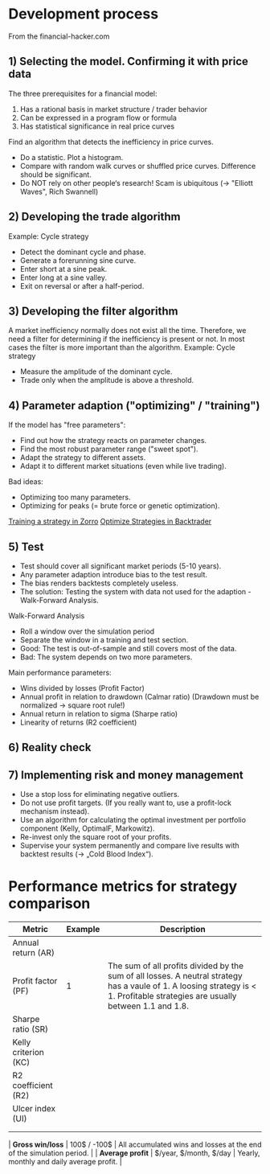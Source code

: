 # Development process
From the financial-hacker.com
## 1) Selecting the model. Confirming it with price data 
The three prerequisites for a financial model:
1) Has a rational basis in market structure / trader behavior
2) Can be expressed in a program flow or formula
3) Has statistical significance in real price curves

Find an algorithm that detects the inefficiency in price curves.
* Do a statistic. Plot a histogram.
* Compare with random walk curves or shuffled price curves. Difference should be significant.
* Do NOT rely on other people‘s research! Scam is ubiquitous (-> "Elliott Waves", Rich Swannell)

## 2) Developing the trade algorithm
Example: Cycle strategy
* Detect the dominant cycle and phase.
* Generate a forerunning sine curve.
* Enter short at a sine peak.
* Enter long at a sine valley.
* Exit on reversal or after a half-period.

## 3) Developing the filter algorithm
A market inefficiency normally does not exist all the time.
Therefore, we need a filter for determining if the inefficiency is
present or not. In most cases the filter is more important than the
algorithm.
Example: Cycle strategy
* Measure the amplitude of the dominant cycle.
* Trade only when the amplitude is above a threshold.

## 4) Parameter adaption ("optimizing" / "training")
If the model has "free parameters":
* Find out how the strategy reacts on parameter changes.
* Find the most robust parameter range ("sweet spot").
* Adapt the strategy to different assets.
* Adapt it to different market situations (even while live trading).

Bad ideas:
* Optimizing too many parameters.
* Optimizing for peaks (= brute force or genetic optimization).

[Training a strategy in Zorro](http://zorro-project.com/manual/en/training.htm)
[Optimize Strategies in Backtrader](https://backtest-rookies.com/2017/06/26/optimize-strategies-backtrader/)

## 5) Test
* Test should cover all significant market periods (5-10 years).
* Any parameter adaption introduce bias to the test result.
* The bias renders backtests completely useless.
* The solution: Testing the system with data not used for the adaption - Walk-Forward Analysis.

Walk-Forward Analysis
* Roll a window over the simulation period
* Separate the window in a training and test section.
* Good: The test is out-of-sample and still covers most of the data.
* Bad: The system depends on two more parameters.

Main performance parameters:
* Wins divided by losses (Profit Factor)
* Annual profit in relation to drawdown (Calmar ratio)
(Drawdown must be normalized -> square root rule!)
* Annual return in relation to sigma (Sharpe ratio)
* Linearity of returns (R2 coefficient)

## 6) Reality check

## 7) Implementing risk and money management
* Use a stop loss for eliminating negative outliers.
* Do not use profit targets. (If you really want to, use a profit-lock mechanism instead).
* Use an algorithm for calculating the optimal investment per portfolio component (Kelly, OptimalF, Markowitz).
* Re-invest only the square root of your profits.
* Supervise your system permanently and compare live results with backtest results (-> „Cold Blood Index“).


# Performance metrics for strategy comparison

| __Metric__ | __Example__| __Description__ |
|--------------------|---------------|------------------------|
| Annual return (AR) |||
| Profit factor (PF) | 1 | The sum of all profits divided by the sum of all losses. A neutral strategy has a vaule of 1. A loosing strategy is < 1. Profitable strategies are usually between 1.1 and 1.8. |
| Sharpe ratio (SR) |||
| Kelly criterion (KC) |||
| R2 coefficient (R2) |||
| Ulcer index (UI) |||
||||
||||




| __Gross win/loss__ | 100$ / -100$ | All accumulated wins and losses at the end of the simulation period. |
| __Average profit__ | $/year, $/month, $/day  | Yearly, monthly and daily average profit. |


